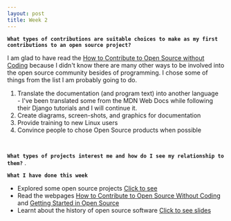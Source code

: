 ```yaml
---
layout: post
title: Week 2
---
```


**`What types of contributions are suitable choices to make as my first contributions to an open source project?`**  

I am glad to have read the [How to Contribute to Open Source without Coding]() because I didn't know there are many other ways to be involved into the open source community besides of programming. I chose some of things from the list I am probably going to do.

  1. Translate the documentation (and program text) into another language  
    - I've been translated some from the MDN Web Docs while following their Django tutorials and I will continue it.
  2. Create diagrams, screen-shots, and graphics for documentation
  3. Provide training to new Linux users
  4. Convince people to chose Open Source products when possible

&nbsp;
&nbsp;
&nbsp;

**`What types of projects interest me and how do I see my relationship to them?`** . 

**`What I have done this week`**
  - Explored some open source projects [Click to see](https://github.com/hunter-college-ossd-fall-2019/nancydocode-proj-exploration-01/blob/master/project_licenses.md)
  - Read the webpages [How to Contribute to Open Source Without Coding](https://icontribute.wordpress.com/how-to-contribute-to-open-source-without-coding/) and [Getting Started in Open Source](https://blog.newrelic.com/engineering/open-source_gettingstarted/)
  - Learnt about the history of open source software [Click to see slides](http://www.compsci.hunter.cuny.edu/~sweiss/course_materials/csci395.86/slides/history.html#1)
